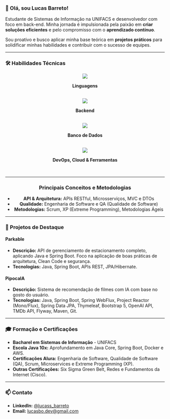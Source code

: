 ### 👋 Olá, sou Lucas Barreto!

Estudante de Sistemas de Informação na UNIFACS e desenvolvedor com foco em back-end. Minha jornada é impulsionada pela paixão em **criar soluções eficientes** e pelo compromisso com o **aprendizado contínuo**.

Sou proativo e busco aplicar minha base teórica em **projetos práticos** para solidificar minhas habilidades e contribuir com o sucesso de equipes.

---

### 🛠️ Habilidades Técnicas


<div align="center">
  <img src="https://skillicons.dev/icons?i=java,html,css" />
  <p><strong>Linguagens</strong></p>
  <br>

  <img src="https://skillicons.dev/icons?i=spring,hibernate" />
  <p><strong>Backend</strong></p>
  <br>

  <img src="https://skillicons.dev/icons?i=mysql,postgresql" />
  <p><strong>Banco de Dados</strong></p>
  <br>

  <img src="https://skillicons.dev/icons?i=git,github,docker,aws,maven" />
  <p><strong>DevOps, Cloud & Ferramentas</strong></p>
  <br>

  <hr>

  ### Principais Conceitos e Metodologias

  * **API & Arquitetura:** APIs RESTful, Microsserviços, MVC e DTOs
  * **Qualidade:** Engenharia de Software e QA (Qualidade de Software)
  * **Metodologias:** Scrum, XP (Extreme Programming), Metodologias Ágeis
</div>
  
---

### 🚀 Projetos de Destaque

#### **Parkable**

- **Descrição:** API de gerenciamento de estacionamento completo, aplicando Java e Spring Boot. Foco na aplicação de boas práticas de arquitetura, Clean Code e segurança.
- **Tecnologias:** Java, Spring Boot, APIs REST, JPA/Hibernate.

#### **PipocaIA**

- **Descrição:** Sistema de recomendação de filmes com IA com base no gosto do usuário.
- **Tecnologias:** Java, Spring Boot, Spring WebFlux, Project Reactor (Mono/Flux), Spring Data JPA, Thymeleaf, Bootstrap 5, OpenAI API, TMDb API, Flyway, Maven, Git.

---

### 🎓 Formação e Certificações

- **Bacharel em Sistemas de Informação** - UNIFACS
- **Escola Java 10x:** Aprofundamento em Java Core, Spring Boot, Docker e AWS.
- **Certificações Alura:** Engenharia de Software, Qualidade de Software (QA), Scrum, Microservices e Extreme Programming (XP).
- **Outras Certificações:** Six Sigma Green Belt, Redes e Fundamentos da Internet (Cisco).

---

### 📫 Contato

- **LinkedIn:** [@lucass_barreto](https://www.linkedin.com/in/lucass-barreto/)
- **Email:** lucasbo.dev@gmail.com
